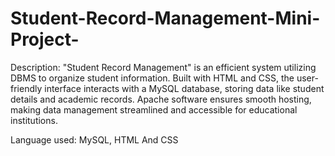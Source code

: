 # Student-Record-Management-Mini-Project-

Description: "Student Record Management" is an efficient system utilizing DBMS to organize student information. Built with HTML and CSS, the user-friendly interface interacts with a MySQL database, storing data like student details and academic records. Apache software ensures smooth hosting, making data management streamlined and accessible for educational institutions.

Language used: MySQL, HTML And CSS 
